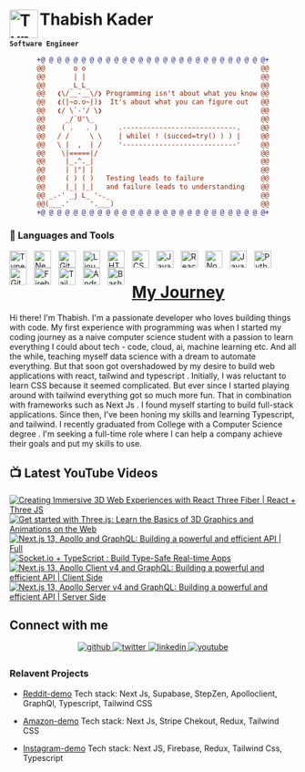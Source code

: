# Thabish Kader <img align="left" alt="TypeScript" width="50px"  src="https://cdn.jsdelivr.net/gh/devicons/devicon/icons/coffeescript/coffeescript-original-wordmark.svg" />

**`Software Engineer`**

<div align="center">
  
```diff
+@ @ @ @ @ @ @ @ @ @ @ @ @ @ @ @ @ @ @ @ @ @ @ @ @ @ @ @+
@@       o o                                           @@
@@       | |                                           @@
@@      _L_L_                                          @@
@@   ❮\/__-__\/❯ Programming isn't about what you know @@
@@   ❮(|~o.o~|)❯  It's about what you can figure out   @@
@@   ❮/ \`-'/ \❯                                       @@
@@     _/`U'\_                                         @@
@@    ( .   . )     .----------------------------.     @@
@@   / /     \ \    | while( ! (succed=try() ) ) |     @@
@@   \ |  ,  | /    '----------------------------'     @@
@@    \|=====|/                                        @@
@@     |_.^._|                                         @@
@@     | |"| |                                         @@
@@     ( ) ( )   Testing leads to failure              @@
@@     |_| |_|   and failure leads to understanding    @@
@@ _.-' _j L_ '-._                                     @@
@@(___.'     '.___)                                    @@
+@ @ @ @ @ @ @ @ @ @ @ @ @ @ @ @ @ @ @ @ @ @ @ @ @ @ @ @+
```
  
</div>

### 🧰 Languages and Tools

<img align="left" alt="TypeScript" width="30px" style="padding-right:10px;" src="https://cdn.jsdelivr.net/gh/devicons/devicon/icons/typescript/typescript-plain.svg" />

<img align="left" alt="NextJS" width="30px" style="padding-right:10px;" src="https://cdn.jsdelivr.net/gh/devicons/devicon/icons/nextjs/nextjs-original.svg" />
<img align="left" alt="Git" width="30px" style="padding-right:10px;" src="https://cdn.jsdelivr.net/gh/devicons/devicon/icons/git/git-original.svg" />
<img align="left" alt="Linux" width="30px" style="padding-right:10px;" src="https://cdn.jsdelivr.net/gh/devicons/devicon/icons/linux/linux-original.svg" />
<img align="left" alt="HTML" width="30px" style="padding-right:10px;" src="https://cdn.jsdelivr.net/gh/devicons/devicon/icons/html5/html5-plain.svg" />
<img align="left" alt="CSS" width="30px" style="padding-right:10px;" src="https://cdn.jsdelivr.net/gh/devicons/devicon/icons/css3/css3-plain.svg" />
<img align="left" alt="JavaScript" width="30px" style="padding-right:10px;" src="https://cdn.jsdelivr.net/gh/devicons/devicon/icons/javascript/javascript-plain.svg" />
<img align="left" alt="React" width="30px" style="padding-right:10px;" src="https://cdn.jsdelivr.net/gh/devicons/devicon/icons/react/react-original.svg" />
<img align="left" alt="NodeJS" width="30px" style="padding-right:10px;" src="https://cdn.jsdelivr.net/gh/devicons/devicon/icons/nodejs/nodejs-original.svg" />
<img align="left" alt="Java" width="30px" style="padding-right:10px;" src="https://cdn.jsdelivr.net/gh/devicons/devicon/icons/java/java-original.svg"/>
<img align="left" alt="Python" width="30px" style="padding-right:10px;" src="https://cdn.jsdelivr.net/gh/devicons/devicon/icons/python/python-plain.svg" />

<img align="left" alt="GitHub" width="30px" style="padding-right:10px;" src="https://cdn.jsdelivr.net/gh/devicons/devicon/icons/github/github-original.svg" />
<img align="left" alt="Firebase" width="30px" style="padding-right:10px;" src="https://cdn.jsdelivr.net/gh/devicons/devicon/icons/firebase/firebase-plain-wordmark.svg" />
<img align="left" alt="Tailwind" width="30px" style="padding-right:10px;" src="https://cdn.jsdelivr.net/gh/devicons/devicon/icons/tailwindcss/tailwindcss-plain.svg" />
<img align="left" alt="AndroidStudio" width="30px" style="padding-right:10px;" src="https://cdn.jsdelivr.net/gh/devicons/devicon/icons/androidstudio/androidstudio-original.svg" />
<img align="left" alt="Bash" width="30px" style="padding-right:10px;" src="https://cdn.jsdelivr.net/gh/devicons/devicon/icons/bash/bash-original.svg" />
<br />

# [My Journey](https://threejs-portfolio-4qhb.vercel.app/)

Hi there! I'm Thabish. I'm a passionate developer who loves building
things with code. My first experience with programming
was when I started my coding journey as a naive computer
science student with a passion to learn everything I
could about tech - code, cloud, ai, machine learning
etc. And all the while, teaching myself data science
with a dream to automate everything. But that soon got
overshadowed by my desire to build web applications with react, tailwind and typescript
. Initially, I was reluctant to learn CSS because it
seemed complicated. But ever since I started playing
around with tailwind everything got so much more fun.
That in combination with frameworks such as Next Js . I
found myself starting to build full-stack applications.
Since then, I&apos;ve been honing my skills and learning
Typescript, and tailwind. I recently graduated from College with a
Computer Science degree
. I'm seeking a full-time role
where I can help a company achieve their goals and put
my skills to use.

## 📺 Latest YouTube Videos

<!-- BEGIN YOUTUBE-CARDS -->
[![Creating Immersive 3D Web Experiences with React Three Fiber | React + Three JS](https://ytcards.demolab.com/?id=kRWoKN8ZUGQ&title=Creating+Immersive+3D+Web+Experiences+with+React+Three+Fiber+%7C+React+%2B+Three+JS&lang=en&timestamp=1678392020&background_color=%230d1117&title_color=%23ffffff&stats_color=%23dedede&width=250 "Creating Immersive 3D Web Experiences with React Three Fiber | React + Three JS")](https://www.youtube.com/watch?v=kRWoKN8ZUGQ)
[![Get started with Three.js: Learn the Basics of 3D Graphics and Animations on the Web](https://ytcards.demolab.com/?id=t9IOB2UmOb4&title=Get+started+with+Three.js%3A+Learn+the+Basics+of+3D+Graphics+and+Animations+on+the+Web&lang=en&timestamp=1677787216&background_color=%230d1117&title_color=%23ffffff&stats_color=%23dedede&width=250 "Get started with Three.js: Learn the Basics of 3D Graphics and Animations on the Web")](https://www.youtube.com/watch?v=t9IOB2UmOb4)
[![Next.js 13, Apollo  and GraphQL: Building a powerful and efficient API | Full](https://ytcards.demolab.com/?id=ufKuYohCt0w&title=Next.js+13%2C+Apollo++and+GraphQL%3A+Building+a+powerful+and+efficient+API+%7C+Full&lang=en&timestamp=1677182417&background_color=%230d1117&title_color=%23ffffff&stats_color=%23dedede&width=250 "Next.js 13, Apollo  and GraphQL: Building a powerful and efficient API | Full")](https://www.youtube.com/watch?v=ufKuYohCt0w)
[![Socket.io + TypeScript : Build Type-Safe Real-time Apps](https://ytcards.demolab.com/?id=mWeiODJIHVs&title=Socket.io+%2B+TypeScript+%3A+Build+Type-Safe+Real-time+Apps&lang=en&timestamp=1676594100&background_color=%230d1117&title_color=%23ffffff&stats_color=%23dedede&width=250 "Socket.io + TypeScript : Build Type-Safe Real-time Apps")](https://www.youtube.com/watch?v=mWeiODJIHVs)
[![Next.js 13, Apollo Client v4 and GraphQL: Building a powerful and efficient API | Client Side](https://ytcards.demolab.com/?id=LpwCa9BbfPY&title=Next.js+13%2C+Apollo+Client+v4+and+GraphQL%3A+Building+a+powerful+and+efficient+API+%7C+Client+Side&lang=en&timestamp=1675972807&background_color=%230d1117&title_color=%23ffffff&stats_color=%23dedede&width=250 "Next.js 13, Apollo Client v4 and GraphQL: Building a powerful and efficient API | Client Side")](https://www.youtube.com/watch?v=LpwCa9BbfPY)
[![Next.js 13, Apollo Server v4 and GraphQL: Building a powerful and efficient API | Server Side](https://ytcards.demolab.com/?id=UUDR4yje92s&title=Next.js+13%2C+Apollo+Server+v4+and+GraphQL%3A+Building+a+powerful+and+efficient+API+%7C+Server+Side&lang=en&timestamp=1675627218&background_color=%230d1117&title_color=%23ffffff&stats_color=%23dedede&width=250 "Next.js 13, Apollo Server v4 and GraphQL: Building a powerful and efficient API | Server Side")](https://www.youtube.com/watch?v=UUDR4yje92s)
<!-- END YOUTUBE-CARDS -->

## Connect with me

<div align="center">
<a href="https://github.com/Thabish-Kader/Thabish-Kader/" target="_blank">
<img src=https://img.shields.io/badge/github-%2324292e.svg?&style=for-the-badge&logo=github&logoColor=white alt=github style="margin-bottom: 5px;" />
</a>
<a href="https://twitter.com/DeveloperTak" target="_blank">
<img src=https://img.shields.io/badge/twitter-%2300acee.svg?&style=for-the-badge&logo=twitter&logoColor=white alt=twitter style="margin-bottom: 5px;" />
</a>
<a href="https://www.linkedin.com/in/thabish-a-kader-366447224/" target="_blank">
<img src=https://img.shields.io/badge/linkedin-%231E77B5.svg?&style=for-the-badge&logo=linkedin&logoColor=white alt=linkedin style="margin-bottom: 5px;" />
</a>
<a href="https://www.youtube.com/@developertak2634" target="_blank">
<img src=https://img.shields.io/badge/youtube-%2324292e.svg?&style=for-the-badge&logo=youtube&logoColor=red alt=youtube style="margin-bottom: 5px;" />
</a>
</div>

### Relavent Projects

-   [Reddit-demo](https://reddit-next-app.vercel.app/) Tech stack: Next Js, Supabase, StepZen, Apolloclient, GraphQl, Typescript, Tailwind CSS
-   [Amazon-demo](https://amazon-next-app-zqtc.vercel.app/) Tech stack: Next Js, Stripe Chekout, Redux, Tailwind CSS

-   [Instagram-demo](https://instagram-khaki-seven.vercel.app/) Tech stack: Next JS, Firebase, Redux, Tailwind Css, Typescript
